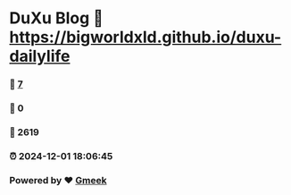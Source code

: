 # DuXu Blog :link: https://bigworldxld.github.io/duxu-dailylife 
### :page_facing_up: [7](https://bigworldxld.github.io/duxu-dailylife/tag.html) 
### :speech_balloon: 0 
### :hibiscus: 2619 
### :alarm_clock: 2024-12-01 18:06:45 
### Powered by :heart: [Gmeek](https://github.com/Meekdai/Gmeek)
